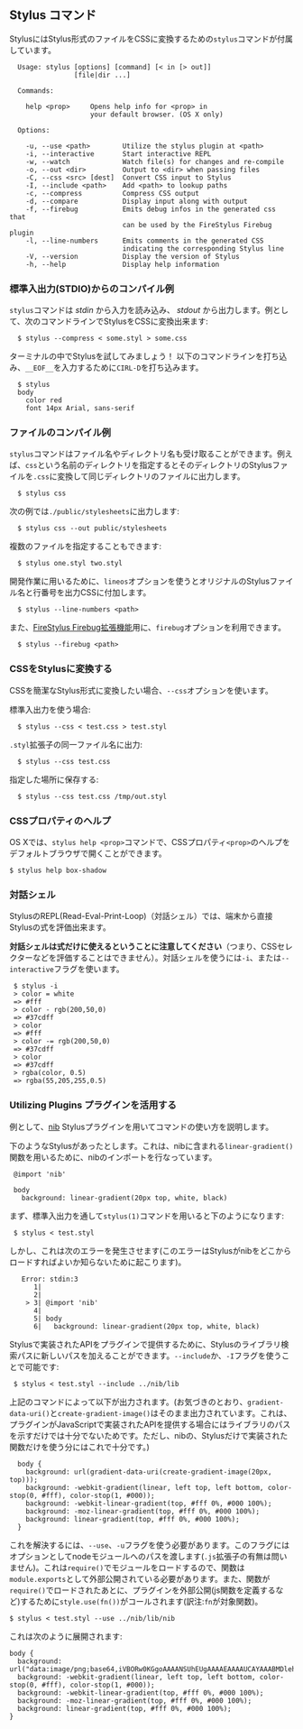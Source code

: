 
## Stylus コマンド

StylusにはStylus形式のファイルをCSSに変換するための`stylus`コマンドが付属しています。

      Usage: stylus [options] [command] [< in [> out]]
                    [file|dir ...]

      Commands:

        help <prop>     Opens help info for <prop> in
                        your default browser. (OS X only)

      Options:

        -u, --use <path>        Utilize the stylus plugin at <path>
        -i, --interactive       Start interactive REPL
        -w, --watch             Watch file(s) for changes and re-compile
        -o, --out <dir>         Output to <dir> when passing files
        -C, --css <src> [dest]  Convert CSS input to Stylus
        -I, --include <path>    Add <path> to lookup paths
        -c, --compress          Compress CSS output
        -d, --compare           Display input along with output
        -f, --firebug           Emits debug infos in the generated css that
                                can be used by the FireStylus Firebug plugin
        -l, --line-numbers      Emits comments in the generated CSS
                                indicating the corresponding Stylus line
        -V, --version           Display the version of Stylus
        -h, --help              Display help information

### 標準入出力(STDIO)からのコンパイル例

 `stylus`コマンドは _stdin_ から入力を読み込み、 _stdout_ から出力します。例として、次のコマンドラインでStylusをCSSに変換出来ます:

      $ stylus --compress < some.styl > some.css

ターミナルの中でStylusを試してみましょう！ 以下のコマンドラインを打ち込み、`__EOF__`を入力するために`CIRL-D`を打ち込みます。

      $ stylus
      body
        color red
        font 14px Arial, sans-serif

### ファイルのコンパイル例

 `stylus`コマンドはファイル名やディレクトリ名も受け取ることができます。例えば、`css`という名前のディレクトリを指定するとそのディレクトリのStylusファイルを`.css`に変換して同じディレクトリのファイルに出力します。
 
      $ stylus css

  次の例では`./public/stylesheets`に出力します:

      $ stylus css --out public/stylesheets

  複数のファイルを指定することもできます:

      $ stylus one.styl two.styl

  開発作業に用いるために、`lineos`オプションを使うとオリジナルのStylusファイル名と行番号を出力CSSに付加します。

      $ stylus --line-numbers <path>

  また、[FireStylus Firebug拡張機能](//github.com/LearnBoost/stylus/blob/master/docs/firebug.md)用に、`firebug`オプションを利用できます。

      $ stylus --firebug <path>

### CSSをStylusに変換する

 CSSを簡潔なStylus形式に変換したい場合、`--css`オプションを使います。

 標準入出力を使う場合:
 
      $ stylus --css < test.css > test.styl

 `.styl`拡張子の同一ファイル名に出力:
 
      $ stylus --css test.css

 指定した場所に保存する:
 
      $ stylus --css test.css /tmp/out.styl

### CSSプロパティのヘルプ

  OS Xでは、`stylus help <prop>`コマンドで、CSSプロパティ`<prop>`のヘルプをデフォルトブラウザで開くことができます。

    $ stylus help box-shadow

### 対話シェル

 StylusのREPL(Read-Eval-Print-Loop)（対話シェル）では、端末から直接Stylusの式を評価出来ます。
 
 **対話シェルは式だけに使えるということに注意してください**（つまり、CSSセレクターなどを評価することはできません）。対話シェルを使うには`-i`、または`--interactive`フラグを使います。
 
     $ stylus -i
     > color = white
     => #fff
     > color - rgb(200,50,0)
     => #37cdff
     > color
     => #fff
     > color -= rgb(200,50,0)
     => #37cdff
     > color
     => #37cdff
     > rgba(color, 0.5)
     => rgba(55,205,255,0.5)

### Utilizing Plugins プラグインを活用する

 例として、[nib](https://github.com/visionmedia/nib) Stylusプラグインを用いてコマンドの使い方を説明します。
 
 下のようなStylusがあったとします。これは、nibに含まれる`linear-gradient()`関数を用いるために、nibのインポートを行なっています。
 
     @import 'nib'

     body
       background: linear-gradient(20px top, white, black) 

 まず、標準入出力を通して`stylus(1)`コマンドを用いると下のようになります:
 
     $ stylus < test.styl

 しかし、これは次のエラーを発生させます(このエラーはStylusがnibをどこからロードすればよいか知らないために起こります)。

       Error: stdin:3
          1| 
          2| 
        > 3| @import 'nib'
          4| 
          5| body
          6|   background: linear-gradient(20px top, white, black)

  Stylusで実装されたAPIをプラグインで提供するために、Stylusのライブラリ検索パスに新しいパスを加えることができます。`--include`か、`-I`フラグを使うことで可能です:

     $ stylus < test.styl --include ../nib/lib

  上記のコマンドによって以下が出力されます。(お気づきのとおり、`gradient-data-uri()`と`create-gradient-image()`はそのまま出力されています。これは、プラグインがJavaScriptで実装されたAPIを提供する場合にはライブラリのパスを示すだけでは十分でないためです。ただし、nibの、Stylusだけで実装された関数だけを使う分にはこれで十分です。)

      body {
        background: url(gradient-data-uri(create-gradient-image(20px, top)));
        background: -webkit-gradient(linear, left top, left bottom, color-stop(0, #fff), color-stop(1, #000));
        background: -webkit-linear-gradient(top, #fff 0%, #000 100%);
        background: -moz-linear-gradient(top, #fff 0%, #000 100%);
        background: linear-gradient(top, #fff 0%, #000 100%);
      }

  これを解決するには、`--use`、`-u`フラグを使う必要があります。このフラグにはオプションとしてnodeモジュールへのパスを渡します(`.js`拡張子の有無は問いません)。これは`require()`でモジュールをロードするので、関数は`module.exports`として外部公開されている必要があります。また、関数が`require()`でロードされたあとに、プラグインを外部公開(js関数を定義するなど)するために`style.use(fn())`がコールされます(訳注:`fn`が対象関数)。
  
    $ stylus < test.styl --use ../nib/lib/nib

 これは次のように展開されます:

    body {
      background: url("data:image/png;base64,iVBORw0KGgoAAAANSUhEUgAAAAEAAAAUCAYAAABMDlehAAAABmJLR0QA/wD/AP+gvaeTAAAAI0lEQVQImWP4+fPnf6bPnz8zMH358oUBwkIjKJBgYGNj+w8Aphk4blt0EcMAAAAASUVORK5CYII=");
      background: -webkit-gradient(linear, left top, left bottom, color-stop(0, #fff), color-stop(1, #000));
      background: -webkit-linear-gradient(top, #fff 0%, #000 100%);
      background: -moz-linear-gradient(top, #fff 0%, #000 100%);
      background: linear-gradient(top, #fff 0%, #000 100%);
    }
  
